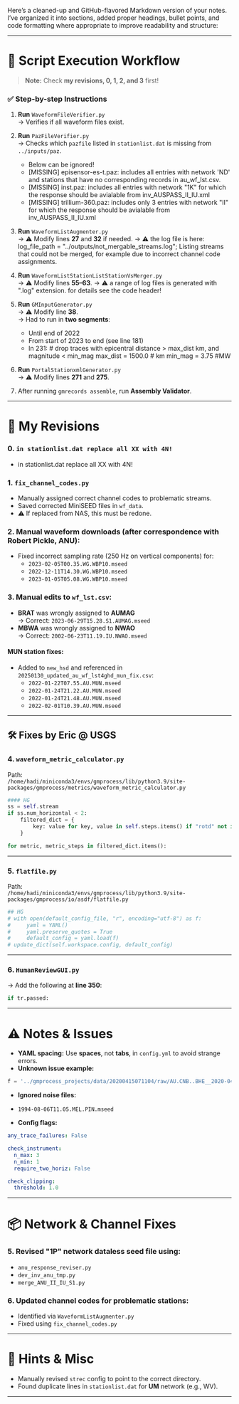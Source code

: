 Here’s a cleaned-up and GitHub-flavored Markdown version of your notes. I’ve organized it into sections, added proper headings, bullet points, and code formatting where appropriate to improve readability and structure:

---

# 📜 Script Execution Workflow

> **Note:** Check **my revisions, 0, 1, 2, and 3** first!

### ✅ Step-by-step Instructions

1. **Run** `WaveformFileVerifier.py`  
   → Verifies if all waveform files exist.

2. **Run** `PazFileVerifier.py`  
   → Checks which `pazfile` listed in `stationlist.dat` is missing from `../inputs/paz`.
     - Below can be ignored!
     - [MISSING]   episensor-es-t.paz: includes all entries with network 'ND' and stations that have no corresponding records in au_wf_lst.csv.
     - [MISSING]   inst.paz: includes all entries with network "1K" for which the response should be avialable from inv_AUSPASS_II_IU.xml
     - [MISSING]   trillium-360.paz: includes only 3 entries with network "II" for which the response should be avialable from inv_AUSPASS_II_IU.xml

3. **Run** `WaveformListAugmenter.py`  
   → ⚠️ Modify lines **27** and **32** if needed.
   → ⚠️ the log file is here: log_file_path = "../outputs/not_mergable_streams.log"; Listing streams that could not be merged, for example due to incorrect channel code assignments.

4. **Run** `WaveformListStationListStationVsMerger.py`  
   → ⚠️ Modify lines **55–63**.
   → ⚠️ a range of log files is generated with ".log" extension. for details see the code header!

5. **Run** `GMInputGenerator.py`  
   → ⚠️ Modify line **38**.  
   → Had to run in **two segments**:
   - Until end of 2022
   - From start of 2023 to end (see line 181)
   - ln 231: # drop traces with epicentral distance > max_dist km, and magnitude < min_mag
      max_dist = 1500.0  # km
      min_mag = 3.75 #MW

6. **Run** `PortalStationxmlGenerator.py`  
   → ⚠️ Modify lines **271** and **275**.

7. After running `gmrecords assemble`, run **Assembly Validator**.

---

# 🔁 My Revisions

### 0. `in stationlist.dat replace all XX with 4N!`  
- in stationlist.dat replace all XX with 4N!

### 1. `fix_channel_codes.py`  
- Manually assigned correct channel codes to problematic streams.  
- Saved corrected MiniSEED files in `wf_data`.  
- ⚠️ If replaced from NAS, this must be redone.

### 2. Manual waveform downloads (after correspondence with Robert Pickle, ANU):  
- Fixed incorrect sampling rate (250 Hz on vertical components) for:
  - `2023-02-05T00.35.WG.WBP10.mseed`
  - `2022-12-11T14.30.WG.WBP10.mseed`
  - `2023-01-05T05.08.WG.WBP10.mseed`

### 3. Manual edits to `wf_lst.csv`:
- **BRAT** was wrongly assigned to **AUMAG**  
  → Correct: `2023-06-29T15.28.S1.AUMAG.mseed`
- **MBWA** was wrongly assigned to **NWAO**  
  → Correct: `2002-06-23T11.19.IU.NWAO.mseed`

#### MUN station fixes:
- Added to `new_hsd` and referenced in `20250130_updated_au_wf_lst4ghd_mun_fix.csv`:
  - `2022-01-22T07.55.AU.MUN.mseed`
  - `2022-01-24T21.22.AU.MUN.mseed`
  - `2022-01-24T21.48.AU.MUN.mseed`
  - `2022-02-01T10.39.AU.MUN.mseed`

---

## 🛠️ Fixes by Eric @ USGS

### 4. `waveform_metric_calculator.py`  
Path:  
`/home/hadi/miniconda3/envs/gmprocess/lib/python3.9/site-packages/gmprocess/metrics/waveform_metric_calculator.py`

```python
#### HG
ss = self.stream
if ss.num_horizontal < 2:
    filtered_dict = {
        key: value for key, value in self.steps.items() if "rotd" not in key
    }

for metric, metric_steps in filtered_dict.items():
```

---

### 5. `flatfile.py`  
Path:  
`/home/hadi/miniconda3/envs/gmprocess/lib/python3.9/site-packages/gmprocess/io/asdf/flatfile.py`

```python
## HG
# with open(default_config_file, "r", encoding="utf-8") as f:
#     yaml = YAML()
#     yaml.preserve_quotes = True
#     default_config = yaml.load(f)
# update_dict(self.workspace.config, default_config)
```

---

### 6. `HumanReviewGUI.py`  
→ Add the following at **line 350**:

```python
if tr.passed:
```

---

# ⚠️ Notes & Issues

- **YAML spacing:** Use **spaces**, not **tabs**, in `config.yml` to avoid strange errors.
- **Unknown issue example:**

```python
f = '../gmprocess_projects/data/20200415071104/raw/AU.CNB..BHE__2020-04-15T07:07:00.019538Z__2020-04-15T07:36:59.994538Z.mseed'
```
- **Ignored noise files:**
- `1994-08-06T11.05.MEL.PIN.mseed`


- **Config flags:**

```yaml
any_trace_failures: False

check_instrument:
  n_max: 3
  n_min: 1
  require_two_horiz: False

check_clipping:
  threshold: 1.0
```

---

# 📦 Network & Channel Fixes

### 5. Revised "1P" network dataless seed file using:
- `anu_response_reviser.py`
- `dev_inv_anu_tmp.py`
- `merge_ANU_II_IU_S1.py`

### 6. Updated channel codes for problematic stations:
- Identified via `WaveformListAugmenter.py`
- Fixed using `fix_channel_codes.py`


---

# 🧠 Hints & Misc

- Manually revised `strec` config to point to the correct directory.
- Found duplicate lines in `stationlist.dat` for **UM** network (e.g., WV).

---
